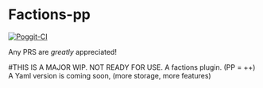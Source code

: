 # Factions-pp

[![Poggit-CI](https://poggit.pmmp.io/ci.badge/dihydrogen-monoxide/Factions-pp/Factions-pp)](https://poggit.pmmp.io/ci/dihydrogen-monoxide/Factions-pp/Factions-pp)

Any PRS are *greatly* appreciated!

#THIS IS A MAJOR WIP. NOT READY FOR USE.
A factions plugin. (PP = ++)
A Yaml version is coming soon, (more storage, more features)
